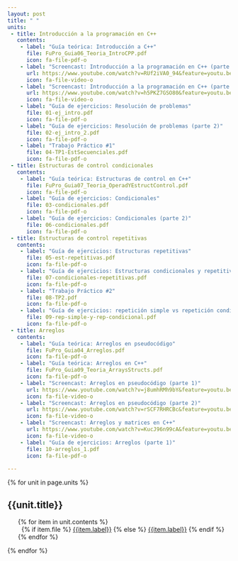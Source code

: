 ```yaml
---
layout: post
title: " "
units:
 - title: Introducción a la programación en C++
   contents:
    - label: "Guía teórica: Introducción a C++"
      file: FuPro_Guia06_Teoria_IntroCPP.pdf
      icon: fa-file-pdf-o
    - label: "Screencast: Introducción a la programación en C++ (parte 1)"
      url: https://www.youtube.com/watch?v=RUf2iVA0_94&feature=youtu.be
      icon: fa-file-video-o
    - label: "Screencast: Introducción a la programación en C++ (parte 2)"
      url: https://www.youtube.com/watch?v=h5PKZ7GSO80&feature=youtu.be
      icon: fa-file-video-o
    - label: "Guía de ejercicios: Resolución de problemas"
      file: 01-ej_intro.pdf
      icon: fa-file-pdf-o
    - label: "Guía de ejercicios: Resolución de problemas (parte 2)"
      file: 02-ej_intro_2.pdf
      icon: fa-file-pdf-o
    - label: "Trabajo Práctico #1"
      file: 04-TP1-EstSecuenciales.pdf
      icon: fa-file-pdf-o
 - title: Estructuras de control condicionales
   contents:
    - label: "Guía teórica: Estructuras de control en C++"
      file: FuPro_Guia07_Teoria_OperadYEstructControl.pdf
      icon: fa-file-pdf-o
    - label: "Guía de ejercicios: Condicionales"
      file: 03-condicionales.pdf
      icon: fa-file-pdf-o
    - label: "Guía de ejercicios: Condicionales (parte 2)"
      file: 06-condicionales.pdf
      icon: fa-file-pdf-o
 - title: Estructuras de control repetitivas
   contents:
    - label: "Guía de ejercicios: Estructuras repetitivas"
      file: 05-est-repetitivas.pdf
      icon: fa-file-pdf-o
    - label: "Guía de ejercicios: Estructuras condicionales y repetitivas"
      file: 07-condicionales-repetitivas.pdf
      icon: fa-file-pdf-o
    - label: "Trabajo Práctico #2"
      file: 08-TP2.pdf
      icon: fa-file-pdf-o
    - label: "Guía de ejercicios: repetición simple vs repetición condicional"
      file: 09-rep-simple-y-rep-condicional.pdf
      icon: fa-file-pdf-o
 - title: Arreglos
   contents:
    - label: "Guía teórica: Arreglos en pseudocódigo"
      file: FuPro_Guia04_Arreglos.pdf
      icon: fa-file-pdf-o
    - label: "Guía teórica: Arreglos en C++"
      file: FuPro_Guia09_Teoria_ArraysStructs.pdf
      icon: fa-file-pdf-o
    - label: "Screencast: Arreglos en pseudocódigo (parte 1)"
      url: https://www.youtube.com/watch?v=j8umhRMh9bY&feature=youtu.be
      icon: fa-file-video-o
    - label: "Screencast: Arreglos en pseudocódigo (parte 2)"
      url: https://www.youtube.com/watch?v=rSCF7RHRCBc&feature=youtu.be
      icon: fa-file-video-o
    - label: "Screencast: Arreglos y matrices en C++"
      url: https://www.youtube.com/watch?v=KucJ96n99cA&feature=youtu.be
      icon: fa-file-video-o
    - label: "Guía de ejercicios: Arreglos (parte 1)"
      file: 10-arreglos_1.pdf
      icon: fa-file-pdf-o
 
---
```



{% for unit in page.units %}
<h2>{{unit.title}}</h2>
<ul style="list-style-type: none;">
	{% for item in unit.contents %}
		<li><i class="fa {{item.icon}}" style="color: #d14;"></i>&nbsp;
        {% if item.file %}
            <a href="files/{{item.file}}" target="_blank">{{item.label}}</a>
        {% else %}
            <a href="{{item.url}}" target="_blank">{{item.label}}</a>
        {% endif %} 
        </li>
	{% endfor %}

</ul>
{% endfor %}